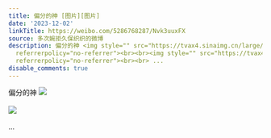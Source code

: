 ```yaml
---
title: 偏分的神 [图片][图片]
date: '2023-12-02'
linkTitle: https://weibo.com/5286768287/Nvk3uuxFX
source: 多次婉拒久保织织的微博
description: 偏分的神 <img style="" src="https://tvax4.sinaimg.cn/large/005LMJWfgy1hkfw2kaeftg30sf0fzqvm.gif"
  referrerpolicy="no-referrer"><br><br><img style="" src="https://tvax4.sinaimg.cn/large/005LMJWfgy1hkfw2kvm7bj30u0140799.jpg"
  referrerpolicy="no-referrer"><br><br> ...
disable_comments: true
---
```

偏分的神 <img style="" src="https://tvax4.sinaimg.cn/large/005LMJWfgy1hkfw2kaeftg30sf0fzqvm.gif" referrerpolicy="no-referrer"><br><br><img style="" src="https://tvax4.sinaimg.cn/large/005LMJWfgy1hkfw2kvm7bj30u0140799.jpg" referrerpolicy="no-referrer"><br><br> ...